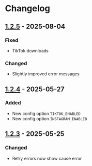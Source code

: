 # Changelog

## [1.2.5] - 2025-08-04

[1.2.5]: https://github.com/arslan-charyyev/dinogram/compare/v1.2.4...v1.2.5

### Fixed

- TikTok downloads

### Changed

- Slightly improved error messages

## [1.2.4] - 2025-05-27

[1.2.4]: https://github.com/arslan-charyyev/dinogram/compare/v1.2.3...v1.2.4

### Added

- New config option `TIKTOK_ENABLED`
- New config option `INSTAGRAM_ENABLED`

## [1.2.3] - 2025-05-25

[1.2.3]: https://github.com/arslan-charyyev/dinogram/compare/v1.2.2...v1.2.3

### Changed

- Retry errors now show cause error
